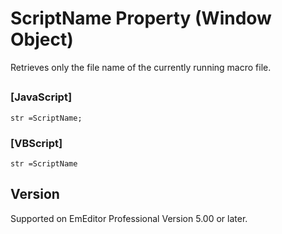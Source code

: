# ScriptName Property (Window Object)

Retrieves only the file name of the currently running macro file.

## 

### \[JavaScript\]

```
str =ScriptName;
```

### \[VBScript\]

```
str =ScriptName
```

## Version

Supported on EmEditor Professional Version 5.00 or later.
